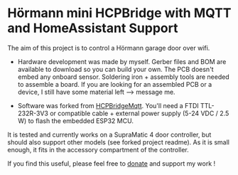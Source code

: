 # Hörmann mini HCPBridge with MQTT and HomeAssistant Support

The aim of this project is to control a Hörmann garage door over wifi.

* Hardware development was made by myself. Gerber files and BOM are available to download so you can build your own.
The PCB doesn't embed any onboard sensor.
Soldering iron + assembly tools are needed to assemble a board.
If you are looking for an assembled PCB or a device, I still have some material left --> message me.

* Software was forked from [HCPBridgeMqtt](https://github.com/Gifford47/HCPBridgeMqtt).
You'll need a FTDI TTL-232R-3V3 or compatible cable + external power supply (5-24 VDC / 2.5 W) to flash the embedded ESP32 MCU.

It is tested and currently works on a SupraMatic 4 door controller, but should also support other models (see forked project readme). As it is small enough, it fits in the accessory compartment of the controller.

If you find this useful, please feel free to [donate](https://ko-fi.com/fonzelec) and support my work !
